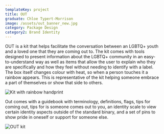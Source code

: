 ```yaml
---
templateKey: project
title: OUT
graduate: Chloe Typert-Morrison
image: /assets/out_banner_new.jpg
category: Package Design
category2: Brand Identity
---
```

OUT is a kit that helps facilitate the conversation between an LGBTQ+ youth and a loved one that they are coming out to. The kit comes with tools designed to present information about the LGBTQ+ community in an easy-to-understand way as well as items that allow the user to explain who they are specifically and how they feel without needing to identify with a label. The box itself changes colour with heat, so when a person touches it a rainbow appears. This is representative of the kit helping someone embrace a part of themselves or show that side to others.

![Kit with rainbow handprint](/assets/out_colour.jpg)

Out comes with a guidebook with terminology, definitions, flags, tips for coming out, tips for is someone comes out to you, an identity scale to view certain identity aspects outside of the standard binary, and a set of pins to show pride in oneself or support for someone else.

![OUT kit](/assets/out_kit.jpg)
